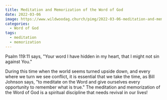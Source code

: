 ```yaml
---
title: Meditation and Memorization of the Word of God
date: 2022-03-06
image: https://www.wildwoodag.church/pimg/2022-03-06-meditation-and-memorization-of-the-word-of-god.jpeg
categories:
  - Word of God
tags:
  - meditation
  - memorization
---
```


Psalm 119:11 says, &quot;Your word I have hidden in my heart, that I might not sin against You.&quot;



During this time when the world seems turned upside down, and every where we turn we see conflict, it is essential that we take the time, as Bill Johnson says, &quot;to meditate on the Word and give ourselves every opportunity to remember what is true.&quot; The meditation and memorization of the Word of God is a spiritual discipline that needs revival in our lives!



